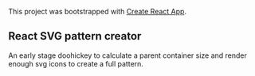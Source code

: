 This project was bootstrapped with [Create React App](https://github.com/facebook/create-react-app).

## React SVG pattern creator

An early stage doohickey to calculate a parent container size and render enough svg icons to create a full pattern.